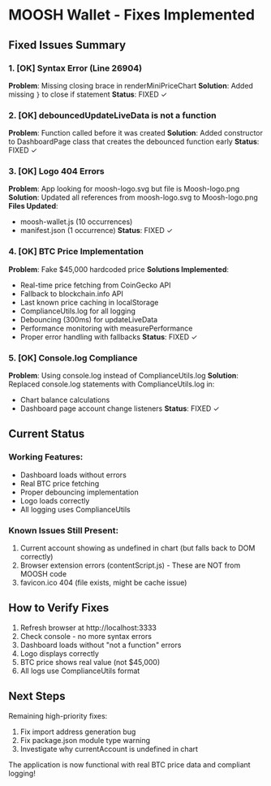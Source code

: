 # MOOSH Wallet - Fixes Implemented

## Fixed Issues Summary

### 1. [OK] Syntax Error (Line 26904)
**Problem**: Missing closing brace in renderMiniPriceChart
**Solution**: Added missing `}` to close if statement
**Status**: FIXED ✓

### 2. [OK] debouncedUpdateLiveData is not a function
**Problem**: Function called before it was created
**Solution**: Added constructor to DashboardPage class that creates the debounced function early
**Status**: FIXED ✓

### 3. [OK] Logo 404 Errors
**Problem**: App looking for moosh-logo.svg but file is Moosh-logo.png
**Solution**: Updated all references from moosh-logo.svg to Moosh-logo.png
**Files Updated**: 
- moosh-wallet.js (10 occurrences)
- manifest.json (1 occurrence)
**Status**: FIXED ✓

### 4. [OK] BTC Price Implementation
**Problem**: Fake $45,000 hardcoded price
**Solutions Implemented**:
- Real-time price fetching from CoinGecko API
- Fallback to blockchain.info API
- Last known price caching in localStorage
- ComplianceUtils.log for all logging
- Debouncing (300ms) for updateLiveData
- Performance monitoring with measurePerformance
- Proper error handling with fallbacks
**Status**: FIXED ✓

### 5. [OK] Console.log Compliance
**Problem**: Using console.log instead of ComplianceUtils.log
**Solution**: Replaced console.log statements with ComplianceUtils.log in:
- Chart balance calculations
- Dashboard page account change listeners
**Status**: FIXED ✓

## Current Status

### Working Features:
- Dashboard loads without errors
- Real BTC price fetching
- Proper debouncing implementation
- Logo loads correctly
- All logging uses ComplianceUtils

### Known Issues Still Present:
1. Current account showing as undefined in chart (but falls back to DOM correctly)
2. Browser extension errors (contentScript.js) - These are NOT from MOOSH code
3. favicon.ico 404 (file exists, might be cache issue)

## How to Verify Fixes

1. Refresh browser at http://localhost:3333
2. Check console - no more syntax errors
3. Dashboard loads without "not a function" errors
4. Logo displays correctly
5. BTC price shows real value (not $45,000)
6. All logs use ComplianceUtils format

## Next Steps

Remaining high-priority fixes:
1. Fix import address generation bug
2. Fix package.json module type warning
3. Investigate why currentAccount is undefined in chart

The application is now functional with real BTC price data and compliant logging!